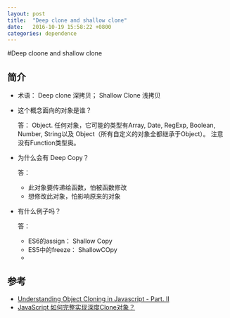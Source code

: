 ```yaml
---
layout: post
title:  "Deep clone and shallow clone"
date:   2016-10-19 15:58:22 +0800
categories: dependence
---
```


#Deep cloone and shallow clone

## 简介
- 术语： Deep clone 深拷贝； Shallow Clone 浅拷贝

- 这个概念面向的对象是谁？

    答： Object. 任何对象，它可能的类型有Array, Date, RegExp, Boolean, Number, String以及 Object（所有自定义的对象全都继承于Object）。 注意没有Function类型奥。

- 为什么会有 Deep Copy？

    答： 
    - 此对象要传递给函数，怕被函数修改
    - 想修改此对象，怕影响原来的对象
    
- 有什么例子吗？
    
    答：
    
    - ES6的assign： Shallow Copy
    - ES5中的freeze： ShallowCOpy
    -
## 参考
- [Understanding Object Cloning in Javascript - Part. II](http://blog.soulserv.net/understanding-object-cloning-in-javascript-part-ii/)
- [JavaScript 如何完整实现深度Clone对象？](https://www.zhihu.com/question/47746441)
